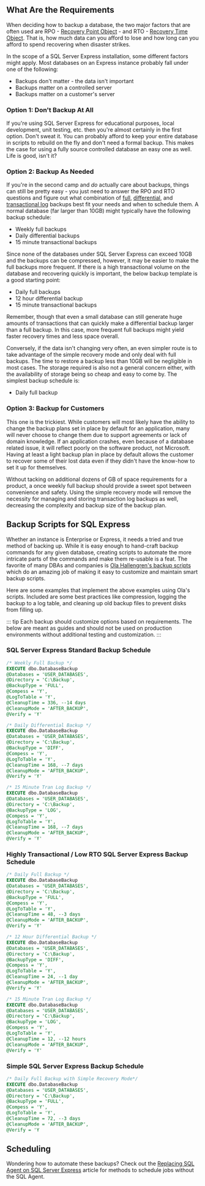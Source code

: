 
## What Are the Requirements

When deciding how to backup a database, the two major factors that
are often used are RPO - [Recovery Point Object](https://en.wikipedia.org/wiki/Recovery_point_objective) - and RTO - [Recovery Time Object](https://en.wikipedia.org/wiki/Recovery_time_objective). That is, how much data can you afford to lose and how long can you afford to spend recovering when disaster strikes.

In the scope of a SQL Server Express installation, some different factors might apply.
Most databases on an Express instance probably fall under one of the following:

* Backups don't matter - the data isn't important
* Backups matter on a controlled server
* Backups matter on a customer's server

### Option 1: Don't Backup At All

If you're using SQL Server Express for educational purposes, local development,
unit testing, etc. then you're almost certainly in the first option. Don't sweat it. You can probably afford to keep your entire database in scripts to rebuild on the fly and don't need a formal backup. This makes the case for using a fully source controlled database an easy one as well. Life is good, isn't it?

### Option 2: Backup As Needed

If you're in the second camp and *do* actually care about backups, things can still be pretty easy - you just need to answer the
RPO and RTO questions and figure out what combination of [full](https://docs.microsoft.com/en-us/sql/relational-databases/backup-restore/full-file-backups-sql-server), [differential](https://docs.microsoft.com/en-us/sql/relational-databases/backup-restore/differential-backups-sql-server), and [transactional log](https://docs.microsoft.com/en-us/sql/relational-databases/backup-restore/transaction-log-backups-sql-server) backups best fit your needs and when to schedule them. A normal database (far larger than 10GB) might typically have the following backup schedule:

* Weekly full backups
* Daily differential backups
* 15 minute transactional backups

Since none of the databases under SQL Server Express can exceed 10GB and the backups can be compressed, however, it may be easier to make the full backups more frequent. If there is a high transactional volume on the database and recovering quickly is important, the below backup template is a good starting point:

* Daily full backups
* 12 hour differential backup
* 15 minute transactional backups

Remember, though that even a small database can still generate huge amounts of transactions that can quickly make a differential backup larger than a full backup. In this case, more frequent full backups might yield faster recovery times and less space overall.

Conversely, if the data isn't changing very often, an even simpler route is to take advantage of the simple recovery mode and only deal with full backups. The time to restore a backup less than 10GB will be negligible in most cases. The storage required is also not a general concern either, with the availability of storage being so cheap and easy to come by. The simplest backup schedule is:

* Daily full backup

### Option 3: Backup for Customers

This one is the trickiest. While customers will most likely have the ability to change the backup plans set in place by default for an application, many will never choose to change them due to support agreements or lack of domain knowledge. If an application crashes, even because of a database related issue, it will reflect poorly on the software product, not Microsoft. Having at least a light backup plan in place by default allows the customer to recover some of their lost data even if they didn't have the know-how to set it up for themselves.

Without tacking on additional dozens of GB of space requirements for a product, a once weekly
full backup should provide a sweet spot
between convenience and safety. Using the simple recovery mode will remove the necessity for managing and storing transaction log backups as well, decreasing the complexity and backup size of the backup plan.

## Backup Scripts for SQL Express

Whether an instance is Enterprise or Express, it needs a tried and true method of backing up. While it is easy enough to hand-craft backup commands for any given database, creating scripts to automate the more intricate parts of the commands and make them re-usable is a feat. The favorite of many DBAs and companies is [Ola Hallengren's backup scripts](https://ola.hallengren.com/sql-server-backup.html) which do an amazing job of making it easy to customize and maintain smart backup scripts.

Here are some examples that implement the above examples using Ola's scripts. Included are some best practices like compression, logging the backup to a log table,
and cleaning up old backup files to prevent disks from filling up.

::: tip
Each backup should customize options based on requirements. The below are meant as guides and should not be used on production environments without additional testing and customization.
:::

### SQL Server Express Standard Backup Schedule

```sql
/* Weekly Full Backup */
EXECUTE dbo.DatabaseBackup
@Databases = 'USER_DATABASES',
@Directory = 'C:\Backup',
@BackupType = 'FULL',
@Compess = 'Y',
@LogToTable = 'Y',
@CleanupTime = 336, --14 days
@CleanupMode = 'AFTER_BACKUP',
@Verify = 'Y'

/* Daily Differential Backup */
EXECUTE dbo.DatabaseBackup
@Databases = 'USER_DATABASES',
@Directory = 'C:\Backup',
@BackupType = 'DIFF',
@Compess = 'Y',
@LogToTable = 'Y',
@CleanupTime = 168, --7 days
@CleanupMode = 'AFTER_BACKUP',
@Verify = 'Y'

/* 15 Minute Tran Log Backup */
EXECUTE dbo.DatabaseBackup
@Databases = 'USER_DATABASES',
@Directory = 'C:\Backup',
@BackupType = 'LOG',
@Compess = 'Y',
@LogToTable = 'Y',
@CleanupTime = 168, --7 days
@CleanupMode = 'AFTER_BACKUP',
@Verify = 'Y'
```

### Highly Transactional / Low RTO SQL Server Express Backup Schedule

```sql
/* Daily Full Backup */
EXECUTE dbo.DatabaseBackup
@Databases = 'USER_DATABASES',
@Directory = 'C:\Backup',
@BackupType = 'FULL',
@Compess = 'Y',
@LogToTable = 'Y',
@CleanupTime = 48, --3 days
@CleanupMode = 'AFTER_BACKUP',
@Verify = 'Y'

/* 12 Hour Differential Backup */
EXECUTE dbo.DatabaseBackup
@Databases = 'USER_DATABASES',
@Directory = 'C:\Backup',
@BackupType = 'DIFF',
@Compess = 'Y',
@LogToTable = 'Y',
@CleanupTime = 24, --1 day
@CleanupMode = 'AFTER_BACKUP',
@Verify = 'Y'

/* 15 Minute Tran Log Backup */
EXECUTE dbo.DatabaseBackup
@Databases = 'USER_DATABASES',
@Directory = 'C:\Backup',
@BackupType = 'LOG',
@Compess = 'Y',
@LogToTable = 'Y',
@CleanupTime = 12, --12 hours
@CleanupMode = 'AFTER_BACKUP',
@Verify = 'Y'
```

### Simple SQL Server Express Backup Schedule

```sql
/* Daily Full Backup with Simple Recovery Mode*/
EXECUTE dbo.DatabaseBackup
@Databases = 'USER_DATABASES',
@Directory = 'C:\Backup',
@BackupType = 'FULL',
@Compess = 'Y',
@LogToTable = 'Y',
@CleanupTime = 72, --3 days
@CleanupMode = 'AFTER_BACKUP',
@Verify = 'Y
```

## Scheduling

Wondering how to automate these backups? Check out the [Replacing SQL Agent on SQL Server Express](/sql-server-express-replace-sql-agent.html) article for methods to schedule jobs without the SQL Agent.

<br/>
<br/>

<ClientOnly>
<disqus-component/>
</ClientOnly>
